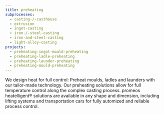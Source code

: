 ```yaml
---
title: preheating
subprocesses:
  - casting-/-casthouse
  - extrusion
  - ingot-casting
  - iron-/-steel-casting
  - iron-and-steel-casting
  - light-alloy-casting
projects:
  - preheating-ingot-mould-preheating
  - preheating-ladle-preheating
  - preheating-launder-preheating
  - preheating-mould-preheating
---
```


We design heat for full control: Preheat moulds, ladles and launders with our tailor-made technology. Our preheating solutions allow for full temperature control along the complex casting process. promeos heatelligent® solutions are available in any shape and dimension, including lifting systems and transportation cars for fully automized and reliable process control.

